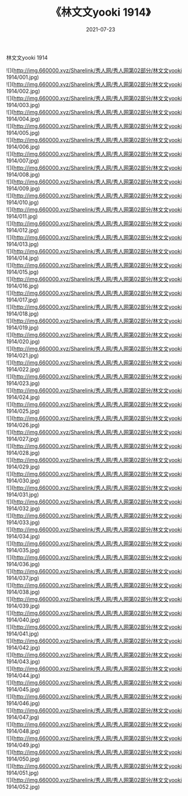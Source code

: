 ﻿---
layout: post
title:  《林文文yooki 1914》
date:   2021-07-23
img: http://img.660000.xyz/Sharelink/秀人网/秀人网第02部分/林文文yooki 1914/000.jpg
categories: [美女, 清纯, 唯美]
---

林文文yooki 1914

  ![](http://img.660000.xyz/Sharelink/秀人网/秀人网第02部分/林文文yooki 1914/001.jpg) <br> ![](http://img.660000.xyz/Sharelink/秀人网/秀人网第02部分/林文文yooki 1914/002.jpg) <br> ![](http://img.660000.xyz/Sharelink/秀人网/秀人网第02部分/林文文yooki 1914/003.jpg) <br> ![](http://img.660000.xyz/Sharelink/秀人网/秀人网第02部分/林文文yooki 1914/004.jpg) <br> ![](http://img.660000.xyz/Sharelink/秀人网/秀人网第02部分/林文文yooki 1914/005.jpg) <br> ![](http://img.660000.xyz/Sharelink/秀人网/秀人网第02部分/林文文yooki 1914/006.jpg) <br> ![](http://img.660000.xyz/Sharelink/秀人网/秀人网第02部分/林文文yooki 1914/007.jpg) <br> ![](http://img.660000.xyz/Sharelink/秀人网/秀人网第02部分/林文文yooki 1914/008.jpg) <br> ![](http://img.660000.xyz/Sharelink/秀人网/秀人网第02部分/林文文yooki 1914/009.jpg) <br> ![](http://img.660000.xyz/Sharelink/秀人网/秀人网第02部分/林文文yooki 1914/010.jpg) <br> ![](http://img.660000.xyz/Sharelink/秀人网/秀人网第02部分/林文文yooki 1914/011.jpg) <br> ![](http://img.660000.xyz/Sharelink/秀人网/秀人网第02部分/林文文yooki 1914/012.jpg) <br> ![](http://img.660000.xyz/Sharelink/秀人网/秀人网第02部分/林文文yooki 1914/013.jpg) <br> ![](http://img.660000.xyz/Sharelink/秀人网/秀人网第02部分/林文文yooki 1914/014.jpg) <br> ![](http://img.660000.xyz/Sharelink/秀人网/秀人网第02部分/林文文yooki 1914/015.jpg) <br> ![](http://img.660000.xyz/Sharelink/秀人网/秀人网第02部分/林文文yooki 1914/016.jpg) <br> ![](http://img.660000.xyz/Sharelink/秀人网/秀人网第02部分/林文文yooki 1914/017.jpg) <br> ![](http://img.660000.xyz/Sharelink/秀人网/秀人网第02部分/林文文yooki 1914/018.jpg) <br> ![](http://img.660000.xyz/Sharelink/秀人网/秀人网第02部分/林文文yooki 1914/019.jpg) <br> ![](http://img.660000.xyz/Sharelink/秀人网/秀人网第02部分/林文文yooki 1914/020.jpg) <br> ![](http://img.660000.xyz/Sharelink/秀人网/秀人网第02部分/林文文yooki 1914/021.jpg) <br> ![](http://img.660000.xyz/Sharelink/秀人网/秀人网第02部分/林文文yooki 1914/022.jpg) <br> ![](http://img.660000.xyz/Sharelink/秀人网/秀人网第02部分/林文文yooki 1914/023.jpg) <br> ![](http://img.660000.xyz/Sharelink/秀人网/秀人网第02部分/林文文yooki 1914/024.jpg) <br> ![](http://img.660000.xyz/Sharelink/秀人网/秀人网第02部分/林文文yooki 1914/025.jpg) <br> ![](http://img.660000.xyz/Sharelink/秀人网/秀人网第02部分/林文文yooki 1914/026.jpg) <br> ![](http://img.660000.xyz/Sharelink/秀人网/秀人网第02部分/林文文yooki 1914/027.jpg) <br> ![](http://img.660000.xyz/Sharelink/秀人网/秀人网第02部分/林文文yooki 1914/028.jpg) <br> ![](http://img.660000.xyz/Sharelink/秀人网/秀人网第02部分/林文文yooki 1914/029.jpg) <br> ![](http://img.660000.xyz/Sharelink/秀人网/秀人网第02部分/林文文yooki 1914/030.jpg) <br> ![](http://img.660000.xyz/Sharelink/秀人网/秀人网第02部分/林文文yooki 1914/031.jpg) <br> ![](http://img.660000.xyz/Sharelink/秀人网/秀人网第02部分/林文文yooki 1914/032.jpg) <br> ![](http://img.660000.xyz/Sharelink/秀人网/秀人网第02部分/林文文yooki 1914/033.jpg) <br> ![](http://img.660000.xyz/Sharelink/秀人网/秀人网第02部分/林文文yooki 1914/034.jpg) <br> ![](http://img.660000.xyz/Sharelink/秀人网/秀人网第02部分/林文文yooki 1914/035.jpg) <br> ![](http://img.660000.xyz/Sharelink/秀人网/秀人网第02部分/林文文yooki 1914/036.jpg) <br> ![](http://img.660000.xyz/Sharelink/秀人网/秀人网第02部分/林文文yooki 1914/037.jpg) <br> ![](http://img.660000.xyz/Sharelink/秀人网/秀人网第02部分/林文文yooki 1914/038.jpg) <br> ![](http://img.660000.xyz/Sharelink/秀人网/秀人网第02部分/林文文yooki 1914/039.jpg) <br> ![](http://img.660000.xyz/Sharelink/秀人网/秀人网第02部分/林文文yooki 1914/040.jpg) <br> ![](http://img.660000.xyz/Sharelink/秀人网/秀人网第02部分/林文文yooki 1914/041.jpg) <br> ![](http://img.660000.xyz/Sharelink/秀人网/秀人网第02部分/林文文yooki 1914/042.jpg) <br> ![](http://img.660000.xyz/Sharelink/秀人网/秀人网第02部分/林文文yooki 1914/043.jpg) <br> ![](http://img.660000.xyz/Sharelink/秀人网/秀人网第02部分/林文文yooki 1914/044.jpg) <br> ![](http://img.660000.xyz/Sharelink/秀人网/秀人网第02部分/林文文yooki 1914/045.jpg) <br> ![](http://img.660000.xyz/Sharelink/秀人网/秀人网第02部分/林文文yooki 1914/046.jpg) <br> ![](http://img.660000.xyz/Sharelink/秀人网/秀人网第02部分/林文文yooki 1914/047.jpg) <br> ![](http://img.660000.xyz/Sharelink/秀人网/秀人网第02部分/林文文yooki 1914/048.jpg) <br> ![](http://img.660000.xyz/Sharelink/秀人网/秀人网第02部分/林文文yooki 1914/049.jpg) <br> ![](http://img.660000.xyz/Sharelink/秀人网/秀人网第02部分/林文文yooki 1914/050.jpg) <br> ![](http://img.660000.xyz/Sharelink/秀人网/秀人网第02部分/林文文yooki 1914/051.jpg) <br> ![](http://img.660000.xyz/Sharelink/秀人网/秀人网第02部分/林文文yooki 1914/052.jpg) <br>